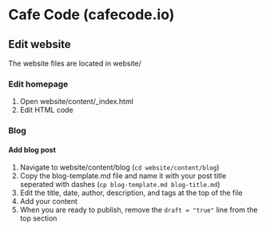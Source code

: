 # Cafe Code (cafecode.io)
 
## Edit website
The website files are located in website/

### Edit homepage
1. Open website/content/_index.html
2. Edit HTML code

### Blog

#### Add blog post
1. Navigate to website/content/blog (`cd website/content/blog`)
2. Copy the blog-template.md file and name it with your post title seperated with dashes (`cp blog-template.md blog-title.md`)
3. Edit the title, date, author, description, and tags at the top of the file
4. Add your content
5. When you are ready to publish, remove the `draft = "true"` line from the top section

